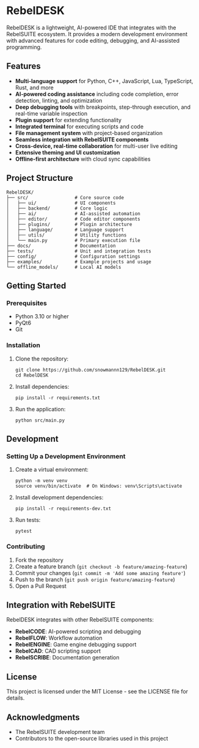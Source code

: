 # RebelDESK

RebelDESK is a lightweight, AI-powered IDE that integrates with the RebelSUITE ecosystem. It provides a modern development environment with advanced features for code editing, debugging, and AI-assisted programming.

## Features

- **Multi-language support** for Python, C++, JavaScript, Lua, TypeScript, Rust, and more
- **AI-powered coding assistance** including code completion, error detection, linting, and optimization
- **Deep debugging tools** with breakpoints, step-through execution, and real-time variable inspection
- **Plugin support** for extending functionality
- **Integrated terminal** for executing scripts and code
- **File management system** with project-based organization
- **Seamless integration with RebelSUITE components**
- **Cross-device, real-time collaboration** for multi-user live editing
- **Extensive theming and UI customization**
- **Offline-first architecture** with cloud sync capabilities

## Project Structure

```
RebelDESK/
├── src/                 # Core source code
│   ├── ui/              # UI components
│   ├── backend/         # Core logic
│   ├── ai/              # AI-assisted automation
│   ├── editor/          # Code editor components
│   ├── plugins/         # Plugin architecture
│   ├── language/        # Language support
│   ├── utils/           # Utility functions
│   └── main.py          # Primary execution file
├── docs/                # Documentation
├── tests/               # Unit and integration tests
├── config/              # Configuration settings
├── examples/            # Example projects and usage
└── offline_models/      # Local AI models
```

## Getting Started

### Prerequisites

- Python 3.10 or higher
- PyQt6
- Git

### Installation

1. Clone the repository:
   ```
   git clone https://github.com/snowmannn129/RebelDESK.git
   cd RebelDESK
   ```

2. Install dependencies:
   ```
   pip install -r requirements.txt
   ```

3. Run the application:
   ```
   python src/main.py
   ```

## Development

### Setting Up a Development Environment

1. Create a virtual environment:
   ```
   python -m venv venv
   source venv/bin/activate  # On Windows: venv\Scripts\activate
   ```

2. Install development dependencies:
   ```
   pip install -r requirements-dev.txt
   ```

3. Run tests:
   ```
   pytest
   ```

### Contributing

1. Fork the repository
2. Create a feature branch (`git checkout -b feature/amazing-feature`)
3. Commit your changes (`git commit -m 'Add some amazing feature'`)
4. Push to the branch (`git push origin feature/amazing-feature`)
5. Open a Pull Request

## Integration with RebelSUITE

RebelDESK integrates with other RebelSUITE components:

- **RebelCODE**: AI-powered scripting and debugging
- **RebelFLOW**: Workflow automation
- **RebelENGINE**: Game engine debugging support
- **RebelCAD**: CAD scripting support
- **RebelSCRIBE**: Documentation generation

## License

This project is licensed under the MIT License - see the LICENSE file for details.

## Acknowledgments

- The RebelSUITE development team
- Contributors to the open-source libraries used in this project
